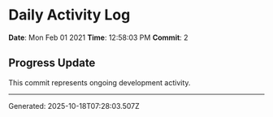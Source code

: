 # Daily Activity Log

**Date**: Mon Feb 01 2021
**Time**: 12:58:03 PM
**Commit**: 2

## Progress Update

This commit represents ongoing development activity.

---
Generated: 2025-10-18T07:28:03.507Z
